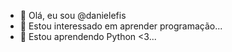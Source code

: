 - 👋 Olá, eu sou @danielefis
- 👀 Estou interessado em aprender programação...
- 🌱 Estou aprendendo Python <3...

<!---
danielefis/danielefis is a ✨ special ✨ repository because its `README.md` (this file) appears on your GitHub profile.
You can click the Preview link to take a look at your changes.
--->
